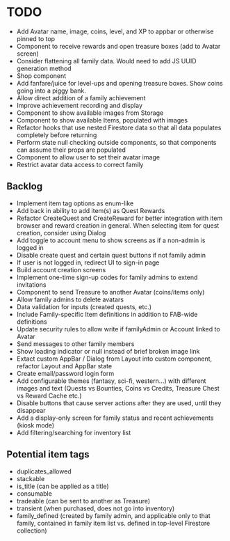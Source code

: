 # TODO

- Add Avatar name, image, coins, level, and XP to appbar or otherwise pinned to top
- Component to receive rewards and open treasure boxes (add to Avatar screen)
- Consider flattening all family data. Would need to add JS UUID generation method
- Shop component
- Add fanfare/juice for level-ups and opening treasure boxes. Show coins going into a piggy bank.
- Allow direct addition of a family achievement
- Improve achievement recording and display
- Component to show available images from Storage
- Component to show available Items, populated with images
- Refactor hooks that use nested Firestore data so that all data populates completely before returning
- Perform state null checking outside components, so that components can assume their props are populated
- Component to allow user to set their avatar image
- Restrict avatar data access to correct family

## Backlog

- Implement item tag options as enum-like
- Add back in ability to add item(s) as Quest Rewards
- Refactor CreateQuest and CreateReward for better integration with item browser and reward creation in general. When selecting item for quest creation, consider using Dialog
- Add toggle to account menu to show screens as if a non-admin is logged in
- Disable create quest and certain quest buttons if not family admin
- If user is not logged in, redirect UI to sign-in page
- Build account creation screens
- Implement one-time sign-up codes for family admins to extend invitations
- Component to send Treasure to another Avatar (coins/items only)
- Allow family admins to delete avatars
- Data validation for inputs (created quests, etc.)
- Include Family-specific Item definitions in addition to FAB-wide definitions
- Update security rules to allow write if familyAdmin or Account linked to Avatar
- Send messages to other family members
- Show loading indicator or null instead of brief broken image link
- Extact custom AppBar / Dialog from Layout into custom component, refactor Layout and AppBar state
- Create email/password login form
- Add configurable themes (fantasy, sci-fi, western...) with different images and text (Quests vs Bounties, Coins vs Credits, Treasure Chest vs Reward Cache etc.)
- Disable buttons that cause server actions after they are used, until they disappear
- Add a display-only screen for family status and recent achievements (kiosk mode)
- Add filtering/searching for inventory list

## Potential item tags

- duplicates_allowed
- stackable
- is_title (can be applied as a title)
- consumable
- tradeable (can be sent to another as Treasure)
- transient (when purchased, does not go into inventory)
- family_defined (created by family admin, and applicable only to that family, contained in family item list vs. defined in top-level Firestore collection)

